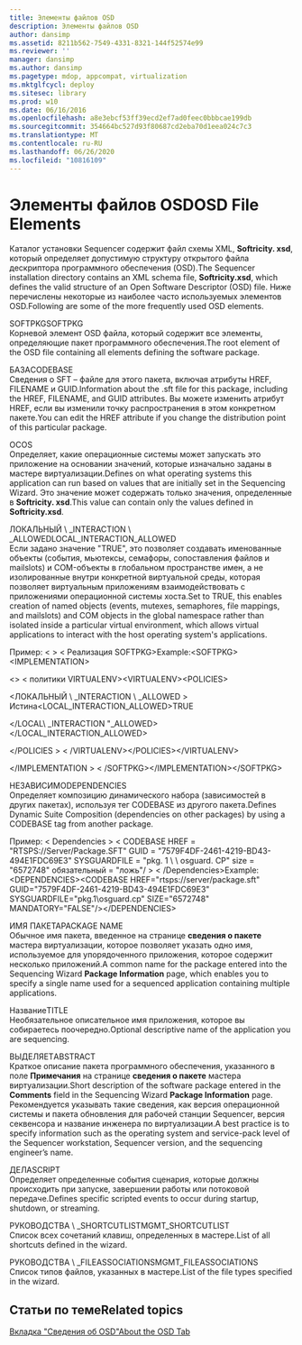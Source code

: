 ```yaml
---
title: Элементы файлов OSD
description: Элементы файлов OSD
author: dansimp
ms.assetid: 8211b562-7549-4331-8321-144f52574e99
ms.reviewer: ''
manager: dansimp
ms.author: dansimp
ms.pagetype: mdop, appcompat, virtualization
ms.mktglfcycl: deploy
ms.sitesec: library
ms.prod: w10
ms.date: 06/16/2016
ms.openlocfilehash: a8e3ebcf53ff39ecd2ef7ad0feec0bbbcae199db
ms.sourcegitcommit: 354664bc527d93f80687cd2eba70d1eea024c7c3
ms.translationtype: MT
ms.contentlocale: ru-RU
ms.lasthandoff: 06/26/2020
ms.locfileid: "10816109"
---
```

# <span data-ttu-id="91c44-103">Элементы файлов OSD</span><span class="sxs-lookup"><span data-stu-id="91c44-103">OSD File Elements</span></span>


<span data-ttu-id="91c44-104">Каталог установки Sequencer содержит файл схемы XML, **Softricity. xsd**, который определяет допустимую структуру открытого файла дескриптора программного обеспечения (OSD).</span><span class="sxs-lookup"><span data-stu-id="91c44-104">The Sequencer installation directory contains an XML schema file, **Softricity.xsd**, which defines the valid structure of an Open Software Descriptor (OSD) file.</span></span> <span data-ttu-id="91c44-105">Ниже перечислены некоторые из наиболее часто используемых элементов OSD.</span><span class="sxs-lookup"><span data-stu-id="91c44-105">Following are some of the more frequently used OSD elements.</span></span>

<a href="" id="softpkg"></a><span data-ttu-id="91c44-106">SOFTPKG</span><span class="sxs-lookup"><span data-stu-id="91c44-106">SOFTPKG</span></span>  
<span data-ttu-id="91c44-107">Корневой элемент OSD файла, который содержит все элементы, определяющие пакет программного обеспечения.</span><span class="sxs-lookup"><span data-stu-id="91c44-107">The root element of the OSD file containing all elements defining the software package.</span></span>

<a href="" id="codebase"></a><span data-ttu-id="91c44-108">БАЗА</span><span class="sxs-lookup"><span data-stu-id="91c44-108">CODEBASE</span></span>  
<span data-ttu-id="91c44-109">Сведения о SFT – файле для этого пакета, включая атрибуты HREF, FILENAME и GUID.</span><span class="sxs-lookup"><span data-stu-id="91c44-109">Information about the .sft file for this package, including the HREF, FILENAME, and GUID attributes.</span></span> <span data-ttu-id="91c44-110">Вы можете изменить атрибут HREF, если вы изменили точку распространения в этом конкретном пакете.</span><span class="sxs-lookup"><span data-stu-id="91c44-110">You can edit the HREF attribute if you change the distribution point of this particular package.</span></span>

<a href="" id="os"></a><span data-ttu-id="91c44-111">ОС</span><span class="sxs-lookup"><span data-stu-id="91c44-111">OS</span></span>  
<span data-ttu-id="91c44-112">Определяет, какие операционные системы может запускать это приложение на основании значений, которые изначально заданы в мастере виртуализации.</span><span class="sxs-lookup"><span data-stu-id="91c44-112">Defines on what operating systems this application can run based on values that are initially set in the Sequencing Wizard.</span></span> <span data-ttu-id="91c44-113">Это значение может содержать только значения, определенные в **Softricity. xsd**.</span><span class="sxs-lookup"><span data-stu-id="91c44-113">This value can contain only the values defined in **Softricity.xsd**.</span></span>

<a href="" id="local-interaction-allowed"></a><span data-ttu-id="91c44-114">ЛОКАЛЬНЫЙ \ _INTERACTION \ _ALLOWED</span><span class="sxs-lookup"><span data-stu-id="91c44-114">LOCAL\_INTERACTION\_ALLOWED</span></span>  
<span data-ttu-id="91c44-115">Если задано значение "TRUE", это позволяет создавать именованные объекты (события, мьютексы, семафоры, сопоставления файлов и mailslots) и COM-объекты в глобальном пространстве имен, а не изолированные внутри конкретной виртуальной среды, которая позволяет виртуальным приложениям взаимодействовать с приложениями операционной системы хоста.</span><span class="sxs-lookup"><span data-stu-id="91c44-115">Set to TRUE, this enables creation of named objects (events, mutexes, semaphores, file mappings, and mailslots) and COM objects in the global namespace rather than isolated inside a particular virtual environment, which allows virtual applications to interact with the host operating system's applications.</span></span>

<span data-ttu-id="91c44-116">Пример: &lt; &gt; &lt; Реализация SOFTPKG&gt;</span><span class="sxs-lookup"><span data-stu-id="91c44-116">Example:&lt;SOFTPKG&gt;&lt;IMPLEMENTATION&gt;</span></span>

<span data-ttu-id="91c44-117">&lt;&gt; &lt; политики VIRTUALENV&gt;</span><span class="sxs-lookup"><span data-stu-id="91c44-117">&lt;VIRTUALENV&gt;&lt;POLICIES&gt;</span></span>

<span data-ttu-id="91c44-118">&lt;ЛОКАЛЬНЫЙ \ _INTERACTION \ _ALLOWED &gt; Истина</span><span class="sxs-lookup"><span data-stu-id="91c44-118">&lt;LOCAL\_INTERACTION\_ALLOWED&gt;TRUE</span></span>

<span data-ttu-id="91c44-119">&lt;/LOCAL\ _INTERACTION "_ALLOWED&gt;</span><span class="sxs-lookup"><span data-stu-id="91c44-119">&lt;/LOCAL\_INTERACTION\_ALLOWED&gt;</span></span>

<span data-ttu-id="91c44-120">&lt;/POLICIES &gt; &lt; /VIRTUALENV&gt;</span><span class="sxs-lookup"><span data-stu-id="91c44-120">&lt;/POLICIES&gt;&lt;/VIRTUALENV&gt;</span></span>

<span data-ttu-id="91c44-121">&lt;/IMPLEMENTATION &gt; &lt; /SOFTPKG&gt;</span><span class="sxs-lookup"><span data-stu-id="91c44-121">&lt;/IMPLEMENTATION&gt;&lt;/SOFTPKG&gt;</span></span>

<a href="" id="dependencies"></a><span data-ttu-id="91c44-122">НЕЗАВИСИМО</span><span class="sxs-lookup"><span data-stu-id="91c44-122">DEPENDENCIES</span></span>  
<span data-ttu-id="91c44-123">Определяет композицию динамического набора (зависимостей в других пакетах), используя тег CODEBASE из другого пакета.</span><span class="sxs-lookup"><span data-stu-id="91c44-123">Defines Dynamic Suite Composition (dependencies on other packages) by using a CODEBASE tag from another package.</span></span>

<span data-ttu-id="91c44-124">Пример: &lt; Dependencies &gt; &lt; CODEBASE HREF = "RTSPS://Server/Package.SFT" GUID = "7579F4DF-2461-4219-BD43-494E1FDC69E3" SYSGUARDFILE = "pkg. 1 \ \ osguard. CP" size = "6572748" обязательный = "ложь"/ &gt; &lt; /Dependencies&gt;</span><span class="sxs-lookup"><span data-stu-id="91c44-124">Example:&lt;DEPENDENCIES&gt;&lt;CODEBASE HREF="rtsps://server/package.sft" GUID="7579F4DF-2461-4219-BD43-494E1FDC69E3" SYSGUARDFILE="pkg.1\\osguard.cp" SIZE="6572748" MANDATORY="FALSE"/&gt;&lt;/DEPENDENCIES&gt;</span></span>

<a href="" id="package-name"></a><span data-ttu-id="91c44-125">ИМЯ ПАКЕТА</span><span class="sxs-lookup"><span data-stu-id="91c44-125">PACKAGE NAME</span></span>  
<span data-ttu-id="91c44-126">Обычное имя пакета, введенное на странице **сведения о пакете** мастера виртуализации, которое позволяет указать одно имя, используемое для упорядоченного приложения, которое содержит несколько приложений.</span><span class="sxs-lookup"><span data-stu-id="91c44-126">A common name for the package entered into the Sequencing Wizard **Package Information** page, which enables you to specify a single name used for a sequenced application containing multiple applications.</span></span>

<a href="" id="title"></a><span data-ttu-id="91c44-127">Название</span><span class="sxs-lookup"><span data-stu-id="91c44-127">TITLE</span></span>  
<span data-ttu-id="91c44-128">Необязательное описательное имя приложения, которое вы собираетесь поочередно.</span><span class="sxs-lookup"><span data-stu-id="91c44-128">Optional descriptive name of the application you are sequencing.</span></span>

<a href="" id="abstract"></a><span data-ttu-id="91c44-129">ВЫДЕЛЯЕТ</span><span class="sxs-lookup"><span data-stu-id="91c44-129">ABSTRACT</span></span>  
<span data-ttu-id="91c44-130">Краткое описание пакета программного обеспечения, указанного в поле **Примечания** на странице **сведения о пакете** мастера виртуализации.</span><span class="sxs-lookup"><span data-stu-id="91c44-130">Short description of the software package entered in the **Comments** field in the Sequencing Wizard **Package Information** page.</span></span> <span data-ttu-id="91c44-131">Рекомендуется указывать такие сведения, как версия операционной системы и пакета обновления для рабочей станции Sequencer, версия секвенсора и название инженера по виртуализации.</span><span class="sxs-lookup"><span data-stu-id="91c44-131">A best practice is to specify information such as the operating system and service-pack level of the Sequencer workstation, Sequencer version, and the sequencing engineer’s name.</span></span>

<a href="" id="script"></a><span data-ttu-id="91c44-132">ДЕЛА</span><span class="sxs-lookup"><span data-stu-id="91c44-132">SCRIPT</span></span>  
<span data-ttu-id="91c44-133">Определяет определенные события сценария, которые должны происходить при запуске, завершении работы или потоковой передаче.</span><span class="sxs-lookup"><span data-stu-id="91c44-133">Defines specific scripted events to occur during startup, shutdown, or streaming.</span></span>

<a href="" id="mgmt-shortcutlist"></a><span data-ttu-id="91c44-134">РУКОВОДСТВА \ _SHORTCUTLIST</span><span class="sxs-lookup"><span data-stu-id="91c44-134">MGMT\_SHORTCUTLIST</span></span>  
<span data-ttu-id="91c44-135">Список всех сочетаний клавиш, определенных в мастере.</span><span class="sxs-lookup"><span data-stu-id="91c44-135">List of all shortcuts defined in the wizard.</span></span>

<a href="" id="mgmt-fileassociations"></a><span data-ttu-id="91c44-136">РУКОВОДСТВА \ _FILEASSOCIATIONS</span><span class="sxs-lookup"><span data-stu-id="91c44-136">MGMT\_FILEASSOCIATIONS</span></span>  
<span data-ttu-id="91c44-137">Список типов файлов, указанных в мастере.</span><span class="sxs-lookup"><span data-stu-id="91c44-137">List of the file types specified in the wizard.</span></span>

## <span data-ttu-id="91c44-138">Статьи по теме</span><span class="sxs-lookup"><span data-stu-id="91c44-138">Related topics</span></span>


[<span data-ttu-id="91c44-139">Вкладка "Сведения об OSD"</span><span class="sxs-lookup"><span data-stu-id="91c44-139">About the OSD Tab</span></span>](about-the-osd-tab.md)

 

 





